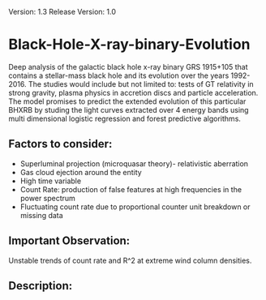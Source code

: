 Version: 1.3
Release Version: 1.0
# Black-Hole-X-ray-binary-Evolution
Deep analysis of the galactic black hole x-ray binary GRS 1915+105 that contains a stellar-mass black hole and its evolution over the years 1992-2016. The studies would include but not limited to: tests of GT relativity in strong gravity, plasma physics in accretion discs and particle acceleration. The model promises to predict the extended evolution of this particular BHXRB by studing the light curves extracted over 4 energy bands using multi dimensional logistic regression and forest predictive algorithms.   

## Factors to consider: 
* Superluminal projection (microquasar theory)- relativistic aberration
* Gas cloud ejection around the entity 
* High time variable
* Count Rate: production of false features at high frequencies in the power spectrum
* Fluctuating count rate due to proportional counter unit breakdown or missing data

## Important Observation:
Unstable trends of count rate and R^2 at extreme wind column densities. 

## Description: 
